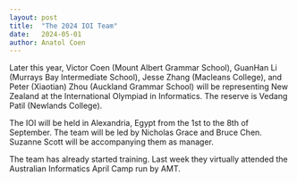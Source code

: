 ```yaml
---
layout: post
title:  "The 2024 IOI Team"
date:   2024-05-01
author: Anatol Coen
---
```


Later this year, Victor Coen (Mount Albert Grammar School), GuanHan Li (Murrays Bay Intermediate School), Jesse Zhang (Macleans College), and Peter (Xiaotian) Zhou (Auckland Grammar School) will be representing New Zealand at the International Olympiad in Informatics. The reserve is Vedang Patil (Newlands College).

The IOI will be held in Alexandria, Egypt from the 1st to the 8th of September. The team will be led by Nicholas Grace and Bruce Chen. Suzanne Scott will be accompanying them as manager.

The team has already started training. Last week they virtually attended the Australian Informatics April Camp run by AMT.